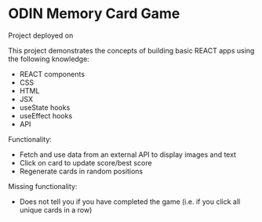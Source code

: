 # ODIN Memory Card Game
Project deployed on 

This project demonstrates the concepts of building basic REACT apps using the following knowledge:
- REACT components
- CSS
- HTML
- JSX
- useState hooks
- useEffect hooks
- API

Functionality:
- Fetch and use data from an external API to display images and text
- Click on card to update score/best score
- Regenerate cards in random positions

Missing functionality:
- Does not tell you if you have completed the game (i.e. if you click all unique cards in a row)
